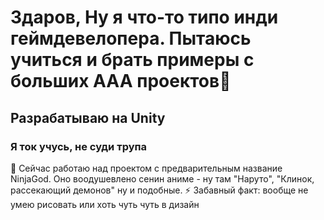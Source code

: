 # Здаров, Ну я что-то типо инди геймдевелопера. Пытаюсь учиться и брать примеры с больших AAA проектов👋
## Разрабатываю на Unity
### Я ток учусь, не суди трупа
🔭 Сейчас работаю над проектом с предварительным название NinjaGod. Оно воодушевлено сенин аниме - ну там "Наруто", "Клинок, рассекающий демонов" ну и подобные. 
⚡ Забавный факт: вообще не умею рисовать или хоть чуть чуть в дизайн
<!--
**sparkcolazet/sparkcolazet** is a ✨ _special_ ✨ repository because its `README.md` (this file) appears on your GitHub profile.

Here are some ideas to get you started:

- 🔭 I’m currently working on ...
- 🌱 I’m currently learning ...
- 👯 I’m looking to collaborate on ...
- 🤔 I’m looking for help with ...
- 💬 Ask me about ...
- 📫 How to reach me: ...
- 😄 Pronouns: ...
- ⚡ Fun fact: ...
-->
